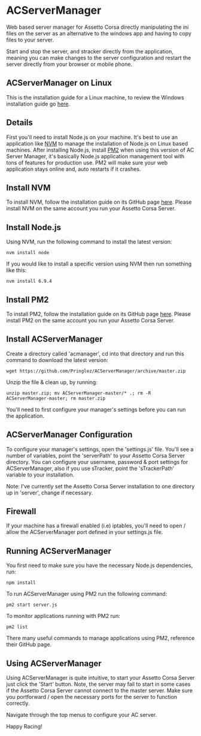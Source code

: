 # ACServerManager
Web based server manager for Assetto Corsa directly manipulating the ini files on the server as an alternative to the windows app and having to copy files to your server.

Start and stop the server, and stracker directly from the application, meaning you can make changes to the server configuration and restart the server directly from your browser or mobile phone.

## ACServerManager on Linux
This is the installation guide for a Linux machine, to review the Windows installation guide go [here](https://github.com/Pringlez/ACServerManager/blob/master/README_Windows.md).

## Details
First you'll need to install Node.js on your machine. It's best to use an application 
like [NVM](https://github.com/creationix/nvm) to manage the installation of Node.js on Linux based machines.
After installing Node.js, install [PM2](https://github.com/Unitech/pm2) when using this
version of AC Server Manager, it's basically Node.js application management tool with tons of features
for production use. PM2 will make sure your web application stays online and, auto restarts if it crashes.

## Install NVM
To install NVM, follow the installation guide on its GitHub page [here](https://github.com/creationix/nvm). Please install NVM on the same account you run your Assetto Corsa Server.

## Install Node.js
Using NVM, run the following command to install the latest version:

```
nvm install node
```

If you would like to install a specific version using NVM then run something like this:

```
nvm install 6.9.4
```
## Install PM2
To install PM2, follow the installation guide on its GitHub page [here](https://github.com/Unitech/pm2). Please install PM2 on the same account you run your Assetto Corsa Server.

## Install ACServerManager
Create a directory called 'acmanager', cd into that directory and run this command to download the latest version:
```
wget https://github.com/Pringlez/ACServerManager/archive/master.zip
```
Unzip the file & clean up, by running:
```
unzip master.zip; mv ACServerManager-master/* .; rm -R ACServerManager-master; rm master.zip
```
You'll need to first configure your manager's settings before you can run the application.
## ACServerManager Configuration
To configure your manager's settings, open the 'settings.js' file. You'll see a number of variables, point the 'serverPath'
to your Assetto Corsa Server directory. You can configure your username, password & port settings for ACServerManager, also 
if you use sTracker, point the 'sTrackerPath' variable to your installation.

Note: I've currently set the Assetto Corsa Server installation to one directory up in 'server', change if necessary.

## Firewall
If your machine has a firewall enabled (i.e) iptables, you'll need to open / allow the ACServerManager port defined in your settings.js file.

## Running ACServerManager
You first need to make sure you have the necessary Node.js dependencies, run:
```
npm install
```
To run ACServerManager using PM2 run the following command:
```
pm2 start server.js
```
To monitor applications running with PM2 run:
```
pm2 list
```
There many useful commands to manage applications using PM2, reference their GitHub page.

## Using ACServerManager
Using ACServerManager is quite intuitive, to start your Assetto Corsa Server just click the 'Start' button. Note, the server
may fail to start in some cases if the Assetto Corsa Server cannot connect to the master server. Make sure you portforward / open
the necessary ports for the server to function correctly.

Navigate through the top menus to configure your AC server.

Happy Racing!

